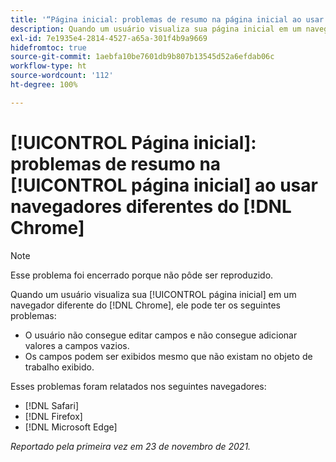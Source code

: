 ```yaml
---
title: '“Página inicial: problemas de resumo na página inicial ao usar navegadores diferentes do Chrome”'
description: Quando um usuário visualiza sua página inicial em um navegador diferente do Chrome, ele pode ter vários problemas.
exl-id: 7e1935e4-2814-4527-a65a-301f4b9a9669
hidefromtoc: true
source-git-commit: 1aebfa10be7601db9b807b13545d52a6efdab06c
workflow-type: ht
source-wordcount: '112'
ht-degree: 100%

---
```


# [!UICONTROL Página inicial]: problemas de resumo na [!UICONTROL página inicial] ao usar navegadores diferentes do [!DNL Chrome]

>[!NOTE]
>
>Esse problema foi encerrado porque não pôde ser reproduzido.


Quando um usuário visualiza sua [!UICONTROL página inicial] em um navegador diferente do [!DNL Chrome], ele pode ter os seguintes problemas:

* O usuário não consegue editar campos e não consegue adicionar valores a campos vazios.
* Os campos podem ser exibidos mesmo que não existam no objeto de trabalho exibido.

Esses problemas foram relatados nos seguintes navegadores:

* [!DNL Safari]
* [!DNL Firefox]
* [!DNL Microsoft Edge]

_Reportado pela primeira vez em 23 de novembro de 2021._
